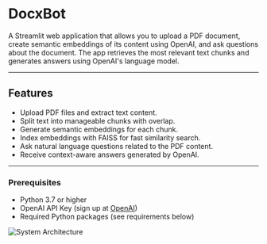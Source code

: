 # DocxBot

A Streamlit web application that allows you to upload a PDF document, create semantic embeddings of its content using OpenAI, and ask questions about the document. The app retrieves the most relevant text chunks and generates answers using OpenAI's language model.

---

## Features

- Upload PDF files and extract text content.
- Split text into manageable chunks with overlap.
- Generate semantic embeddings for each chunk.
- Index embeddings with FAISS for fast similarity search.
- Ask natural language questions related to the PDF content.
- Receive context-aware answers generated by OpenAI.

---


### Prerequisites

- Python 3.7 or higher
- OpenAI API Key (sign up at [OpenAI](https://platform.openai.com/))
- Required Python packages (see requirements below)

![System Architecture](workflowpng.png)



